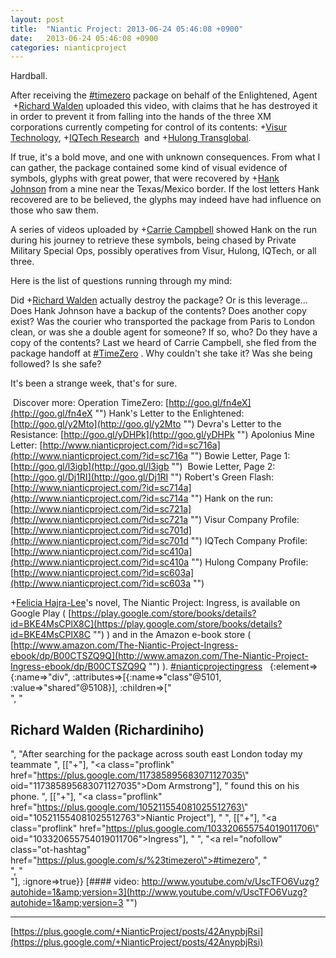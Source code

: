 ```yaml
---
layout: post
title:  "Niantic Project: 2013-06-24 05:46:08 +0900"
date:   2013-06-24 05:46:08 +0900
categories: nianticproject
---
```

Hardball.

After receiving the  [#timezero](https://plus.google.com/s/%23timezero "")  package on behalf of the Enlightened, Agent  +[Richard Walden](https://plus.google.com/112217333135124700456 "") uploaded this video, with claims that he has destroyed it in order to prevent it from falling into the hands of the three XM corporations currently competing for control of its contents: +[Visur Technology](https://plus.google.com/115880454950193571355 ""), +[IQTech Research](https://plus.google.com/108020987035258478791 "")  and +[Hulong Transglobal](https://plus.google.com/107849663787965375687 "").

If true, it's a bold move, and one with unknown consequences. From what I can gather, the package contained some kind of visual evidence of symbols, glyphs with great power, that were recovered by +[Hank Johnson](https://plus.google.com/117792105926525258257 "") from a mine near the Texas/Mexico border. If the lost letters Hank recovered are to be believed, the glyphs may indeed have had influence on those who saw them.

A series of videos uploaded by +[Carrie Campbell](https://plus.google.com/101180225942784917383 "") showed Hank on the run during his journey to retrieve these symbols, being chased by Private Military Special Ops, possibly operatives from Visur, Hulong, IQTech, or all three.

Here is the list of questions running through my mind:

Did +[Richard Walden](https://plus.google.com/112217333135124700456 "") actually destroy the package? Or is this leverage...
Does Hank Johnson have a backup of the contents? Does another copy exist?
Was the courier who transported the package from Paris to London clean, or was she a double agent for someone? If so, who? Do they have a copy of the contents?
Last we heard of Carrie Campbell, she fled from the package handoff at  [#TimeZero](https://plus.google.com/s/%23TimeZero "") . Why couldn't she take it? Was she being followed? Is she safe?

It's been a strange week, that's for sure.

 Discover more:
Operation TimeZero: [http://goo.gl/fn4eX](http://goo.gl/fn4eX "")
Hank's Letter to the Enlightened: [http://goo.gl/y2Mto](http://goo.gl/y2Mto "")
Devra's Letter to the Resistance: [http://goo.gl/yDHPk](http://goo.gl/yDHPk "")
Apolonius Mine Letter: [http://www.nianticproject.com/?id=sc716a](http://www.nianticproject.com/?id=sc716a "")
Bowie Letter, Page 1: [http://goo.gl/l3igb](http://goo.gl/l3igb "") 
Bowie Letter, Page 2: [http://goo.gl/Dj1RI](http://goo.gl/Dj1RI "")
Robert's Green Flash: [http://www.nianticproject.com/?id=sc714a](http://www.nianticproject.com/?id=sc714a "")
Hank on the run: [http://www.nianticproject.com/?id=sc721a](http://www.nianticproject.com/?id=sc721a "")
Visur Company Profile: [http://www.nianticproject.com/?id=sc701d](http://www.nianticproject.com/?id=sc701d "")
IQTech Company Profile: [http://www.nianticproject.com/?id=sc410a](http://www.nianticproject.com/?id=sc410a "")
Hulong Company Profile: [http://www.nianticproject.com/?id=sc603a](http://www.nianticproject.com/?id=sc603a "")

+[Felicia Hajra-Lee](https://plus.google.com/118344555717370644832 "")'s novel, The Niantic Project: Ingress, is available on Google Play ( [https://play.google.com/store/books/details?id=BKE4MsCPlX8C](https://play.google.com/store/books/details?id=BKE4MsCPlX8C "") ) and in the Amazon e-book store ( [http://www.amazon.com/The-Niantic-Project-Ingress-ebook/dp/B00CTSZQ9Q](http://www.amazon.com/The-Niantic-Project-Ingress-ebook/dp/B00CTSZQ9Q "") ).  [#nianticprojectingress](https://plus.google.com/s/%23nianticprojectingress "")   {:element=>{:name=>"div", :attributes=>[{:name=>"class"@5101, :value=>"shared"@5108}], :children=>["<br />", "<h2>Richard Walden (Richardiniho)</h2>", "After searching for the package across south east London today my teammate ", [["+"], "<a class=\"proflink\" href=\"https://plus.google.com/117385895683071127035\" oid=\"117385895683071127035\">Dom Armstrong</a>"], " found this on his phone. ", [["+"], "<a class=\"proflink\" href=\"https://plus.google.com/105211554081025512763\" oid=\"105211554081025512763\">Niantic Project</a>"], " ", [["+"], "<a class=\"proflink\" href=\"https://plus.google.com/103320655754019011706\" oid=\"103320655754019011706\">Ingress</a>"], " ", "<a rel=\"nofollow\" class=\"ot-hashtag\" href=\"https://plus.google.com/s/%23timezero\">#timezero</a>", "<br />", "<br />"], :ignore=>true}}
[#### video: http://www.youtube.com/v/UscTFO6Vuzg?autohide=1&amp;version=3](http://www.youtube.com/v/UscTFO6Vuzg?autohide=1&amp;version=3 "")
- - -
[https://plus.google.com/+NianticProject/posts/42AnypbjRsi](https://plus.google.com/+NianticProject/posts/42AnypbjRsi)
